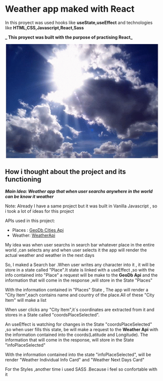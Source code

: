 # Weather app maked with React

In this proyect was used hooks like **useState,useEffect** and technologies like **HTML,CSS,Javascript,React,Sass**

**_ This proyect was built with the purpose of practising React_**

<p align="center">
<img src="./public/clouds-sky.gif" alt="Cloudy day">
</p>

## How i thought about the project and its functioning

**_Main Idea: Weather app that when user searchs anywhere in the world can be know it weather_**

Note: Already I have a same project but it was built in Vanilla Javascript , so i took a lot of ideas for this project

APIs used in this project:
- Places : [GeoDb Cities Api]("https://rapidapi.com/wirefreethought/api/geodb-cities/")
- Weather: [WeatherApi]("https://www.weatherapi.com/")

My idea was when user searchs in search bar whatever place in the entire world ,can selects any and when user selects it the app will render the actual weather and weather in the next days

So, I maked a Search bar .When user writes any character into it , it will be store in a state called "Place".It state is linked with a useEffect ,so with the info contained into "Place" a request will be make to the **GeoDb Api** and the information that will come in the response ,will store in the State "Places"

With the information contained in "Places" State , The app will render a "City Item",each contains name and country of the place.All of these "City Item" will make a list

When user clicks any "City Item",it´s coordinates are extracted from it and stores in a State called "coordsPlaceSelected".

An useEffect is watching for changes in the State "coordsPlaceSelected" ,so when user fills this state, be will make a request to the **Weather Api** with the information contained into the coords(Latitude and Longitude). The information that will come in the response, will store in the State "infoPlaceSelected"

With the information contained into the state "infoPlaceSelected", will be render "Weather Individual Info Card" and "Weather Next Days Card"

For the Styles ,another time i used SASS .Because i feel so confortable with it